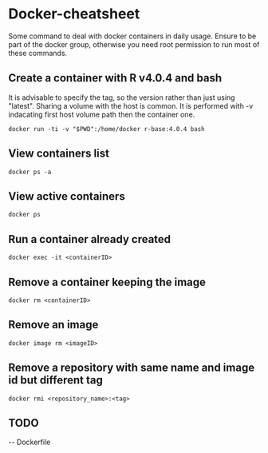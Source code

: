# Docker-cheatsheet
Some command to deal with docker containers in daily usage.
Ensure to be part of the docker group, otherwise you need root permission to run most of these commands.

## Create a container with R v4.0.4 and bash
It is advisable to specify the tag, so the version rather than just using "latest".
Sharing a volume with the host is common. It is performed with -v indacating first host volume path then the container one.
```
docker run -ti -v "$PWD":/home/docker r-base:4.0.4 bash
```

## View containers list
```
docker ps -a
```

## View active containers
```
docker ps     
```

## Run a container already created
```
docker exec -it <containerID>
```

## Remove a container keeping the image
```
docker rm <containerID>
```

## Remove an image
```
docker image rm <imageID>
```

## Remove a repository with same name and image id but different tag
```
docker rmi <repository_name>:<tag>
```


## TODO
-- Dockerfile

